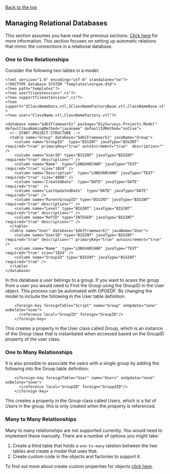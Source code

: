 [Back to the top](README.md)

## Managing Relational Databases
This section assumes you have read the previous sections. [Click here](Update.md) for more information.
This section focuses on setting up automatic relations that mimic the connections in a relational database.

### One to One Relationships
Consider the following two tables in a model:
```
<?xml version="1.0" encoding="utf-8" standalone="no"?>
<!DOCTYPE database SYSTEM "Templates\norque.dtd">
<?neo path="templates"?>
<?neo userfileextension=".cs"?>
<?neo supportfileextension=".cs"?>
<?neo support="IClassNameData.vtl,IClassNameFactoryBase.vtl,ClassNameBase.vtl,ClassNameFactoryBase.vtl"?>
<?neo user="ClassName.vtl,ClassNameFactory.vtl"?>

<database name="$db{Framework}" package="DiySurveys.Projects.Model" defaultJavaNamingMethod="javaname" defaultIdMethod="native">
  <!--START-PROJECT-STRUCTURE -->
  <table name="Group" database="$db{Framework}" javaName="Group">
    <column name="GroupID"  type="BIGINT" javaType="BIGINT" required="true" primaryKey="true" autoIncrement="true"  description=""  />
    <column name="UserID" type="BIGINT" javaType="BIGINT" required="true" description="" />
    <column name="Name"  type="LONGVARCHAR" javaType="TEXT" required="true" size="1024" />
    <column name="Description"  type="LONGVARCHAR" javaType="TEXT" required="true" size="4000" />
    <column name="CreatedDate"  type="DATE" javaType="DATE" required="true"  />
    <column name="LastUpdatedDate"  type="DATE" javaType="DATE" required="true" />
    <column name="ParentGroupID" type="BIGINT" javaType="BIGINT" required="true" description="" />
    <column name="Level" type="BIGINT" javaType="BIGINT" required="true" description="" />
    <column name="RefID" type="INTEGER" javaType="BIGINT" required="true" description="" />
  </table>
  <table name="User" database="$db{Framework}" javaName="User">
    <column name="UserID" type="BIGINT" javaType="BIGINT" required="true" description="" primaryKey="true" autoincrement="true" />
    <column name="Name"  type="LONGVARCHAR" javaType="TEXT" required="true" size="1024" />
    <column name="GroupID" type="BIGINT" javaType="BIGINT" required="true" />
  </table>
</database>
```
In this database a user belongs to a group. If you want to acess the group from a user you would need to Find the
Group using the GroupID in the User object. This process can be automated with OPGEDF. By changing the model to include the
following in the User table definition:
```
    <foreign-key foreignTable="Script" name="Group" onUpdate="none" onDelete="none">
      <reference local="GroupID" foreign="GroupID"/>
    </foreign-key>
```
This creates a property in the User class called Group, which is an instance of the Group class that is instantiated when accessed
based on the GroupID property of the user class.

### One to Many Relationships
It is also possible to associate the users with a single group by adding the following into the Group table definition:
```
    <iforeign-key foreignTable="User" name="Users" onUpdate="none" onDelete="none">
      <ireference local="GroupID" foreign="GroupdID"/>
    </iforeign-key>
```
This creates a property in the Group class called Users, which is a list of Users in the group.
this is only created when the property is referenced.

### Many to Many Relationships
Many to many relationships are not supported currently. You would need to implement these manually.
There are a number of options you might take:
1. Create a third table that holds a `one-to-many` ralstion between the two tables and create a model that uses that.
2. Create custom code in the objects and factories to support it.

To find out more about create custom properties for objects [click here](CustomProperties.md).